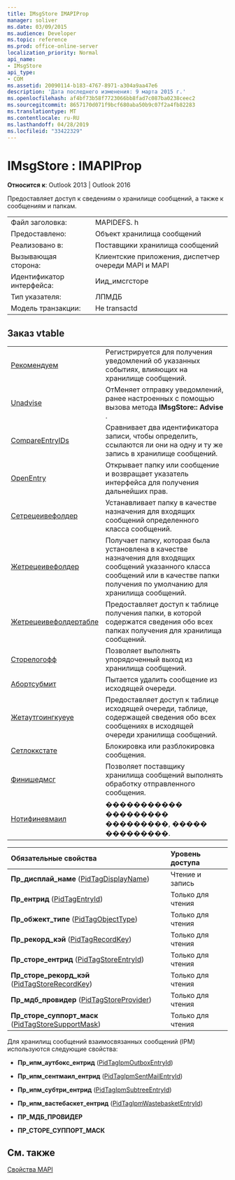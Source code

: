 ```yaml
---
title: IMsgStore IMAPIProp
manager: soliver
ms.date: 03/09/2015
ms.audience: Developer
ms.topic: reference
ms.prod: office-online-server
localization_priority: Normal
api_name:
- IMsgStore
api_type:
- COM
ms.assetid: 20090114-b183-4767-8971-a304a9aa47e6
description: 'Дата последнего изменения: 9 марта 2015 г.'
ms.openlocfilehash: af4bf73b58f7723066bb8fad7c087ba0238ceec2
ms.sourcegitcommit: 8657170d071f9bcf680aba50b9c07f2a4fb82283
ms.translationtype: MT
ms.contentlocale: ru-RU
ms.lasthandoff: 04/28/2019
ms.locfileid: "33422329"
---
```

# <a name="imsgstore--imapiprop"></a>IMsgStore : IMAPIProp

  
  
**Относится к**: Outlook 2013 | Outlook 2016 
  
Предоставляет доступ к сведениям о хранилище сообщений, а также к сообщениям и папкам.
  
|||
|:-----|:-----|
|Файл заголовка:  <br/> |MAPIDEFS. h  <br/> |
|Предоставлено:  <br/> |Объект хранилища сообщений  <br/> |
|Реализовано в:  <br/> |Поставщики хранилища сообщений  <br/> |
|Вызывающая сторона:  <br/> |Клиентские приложения, диспетчер очереди MAPI и MAPI  <br/> |
|Идентификатор интерфейса:  <br/> |Иид_имсгсторе  <br/> |
|Тип указателя:  <br/> |ЛПМДБ  <br/> |
|Модель транзакции:  <br/> |Не transactd  <br/> |
   
## <a name="vtable-order"></a>Заказ vtable

|||
|:-----|:-----|
|[Рекомендуем](imsgstore-advise.md) <br/> |Регистрируется для получения уведомлений об указанных событиях, влияющих на хранилище сообщений.  <br/> |
|[Unadvise](imsgstore-unadvise.md) <br/> |ОтМеняет отправку уведомлений, ранее настроенных с помощью вызова метода **IMsgStore:: Advise** .  <br/> |
|[CompareEntryIDs](imsgstore-compareentryids.md) <br/> |Сравнивает два идентификатора записи, чтобы определить, ссылаются ли они на одну и ту же запись в хранилище сообщений.  <br/> |
|[OpenEntry](imsgstore-openentry.md) <br/> |Открывает папку или сообщение и возвращает указатель интерфейса для получения дальнейших прав.  <br/> |
|[Сетрецеивефолдер](imsgstore-setreceivefolder.md) <br/> |Устанавливает папку в качестве назначения для входящих сообщений определенного класса сообщений.  <br/> |
|[Жетрецеивефолдер](imsgstore-getreceivefolder.md) <br/> |Получает папку, которая была установлена в качестве назначения для входящих сообщений указанного класса сообщений или в качестве папки получения по умолчанию для хранилища сообщений.  <br/> |
|[Жетрецеивефолдертабле](imsgstore-getreceivefoldertable.md) <br/> |Предоставляет доступ к таблице получения папки, в которой содержатся сведения обо всех папках получения для хранилища сообщений.  <br/> |
|[Сторелогофф](imsgstore-storelogoff.md) <br/> |Позволяет выполнять упорядоченный выход из хранилища сообщений.  <br/> |
|[Абортсубмит](imsgstore-abortsubmit.md) <br/> |Пытается удалить сообщение из исходящей очереди.  <br/> |
|[Жетаутгоингкуеуе](imsgstore-getoutgoingqueue.md) <br/> |Предоставляет доступ к таблице исходящей очереди, таблице, содержащей сведения обо всех сообщениях в исходящей очереди хранилища сообщений.  <br/> |
|[Сетлоккстате](imsgstore-setlockstate.md) <br/> |Блокировка или разблокировка сообщения.  <br/> |
|[Финишедмсг](imsgstore-finishedmsg.md) <br/> |Позволяет поставщику хранилища сообщений выполнять обработку отправленного сообщения.  <br/> |
|[Нотифиневмаил](imsgstore-notifynewmail.md) <br/> |����������� ��������� ���������, ����� ���������.  <br/> |
   
|**Обязательные свойства**|**Уровень доступа**|
|:-----|:-----|
|**Пр_дисплай_наме** ([PidTagDisplayName](pidtagdisplayname-canonical-property.md))  <br/> |Чтение и запись  <br/> |
|**Пр_ентрид** ([PidTagEntryId](pidtagentryid-canonical-property.md))  <br/> |Только для чтения  <br/> |
|**Пр_обжект_типе** ([PidTagObjectType](pidtagobjecttype-canonical-property.md))  <br/> |Только для чтения  <br/> |
|**Пр_рекорд_кэй** ([PidTagRecordKey](pidtagrecordkey-canonical-property.md))  <br/> |Только для чтения  <br/> |
|**Пр_сторе_ентрид** ([PidTagStoreEntryId](pidtagstoreentryid-canonical-property.md))  <br/> |Только для чтения  <br/> |
|**Пр_сторе_рекорд_кэй** ([PidTagStoreRecordKey](pidtagstorerecordkey-canonical-property.md))  <br/> |Только для чтения  <br/> |
|**Пр_мдб_провидер** ([PidTagStoreProvider](pidtagstoreprovider-canonical-property.md))  <br/> |Только для чтения  <br/> |
|**Пр_сторе_суппорт_маск** ([PidTagStoreSupportMask](pidtagstoresupportmask-canonical-property.md))  <br/> |Только для чтения  <br/> |
   
Для хранилищ сообщений взаимосвязанных сообщений (IPM) используются следующие свойства:
  
- **Пр_ипм_аутбокс_ентрид** ([PidTagIpmOutboxEntryId](pidtagipmoutboxentryid-canonical-property.md))
    
- **Пр_ипм_сентмаил_ентрид** ([PidTagIpmSentMailEntryId](pidtagipmsentmailentryid-canonical-property.md))
    
- **Пр_ипм_субтри_ентрид** ([PidTagIpmSubtreeEntryId](pidtagipmsubtreeentryid-canonical-property.md))
    
- **Пр_ипм_вастебаскет_ентрид** ([PidTagIpmWastebasketEntryId](pidtagipmwastebasketentryid-canonical-property.md))
    
- **ПР_МДБ_ПРОВИДЕР**
    
- **ПР_СТОРЕ_СУППОРТ_МАСК**
    
## <a name="see-also"></a>См. также



[Свойства MAPI](mapi-properties.md)

